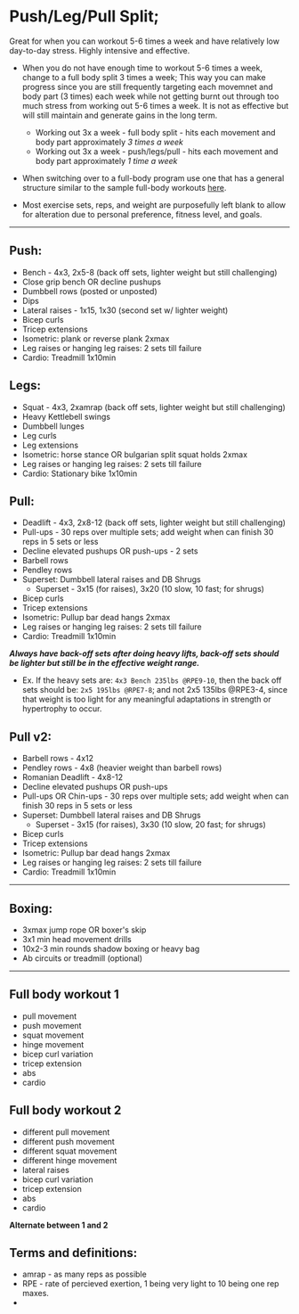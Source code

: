 # Push/Leg/Pull Split; 
Great for when you can workout 5-6 times a week and have relatively low day-to-day stress. Highly intensive and effective.

- When you do not have enough time to workout 5-6 times a week, change to a full body split 3 times a week; 
	This way you can make progress since you are still frequently targeting each movemnet and body part (3 times) each week while 
    not getting burnt out through too much stress from working out 5-6 times a week. It is not as effective but will still maintain and
	generate gains in the long term.
	
	- Working out 3x a week - full body split - hits each movement and body part approximately *3 times a week*
	- Working out 3x a week - push/legs/pull - hits each movement and body part approximately *1 time a week*

 - When switching over to a full-body program use one that has a general structure similar to the sample full-body workouts [here](https://github.com/MuhammedAbu/Workout-Sample-Routine/blob/main/README.md#full-body-workout-1).

 - Most exercise sets, reps, and weight are purposefully left blank to allow for alteration due to personal preference, fitness level, and goals.

---
## Push:
- Bench  - 4x3, 2x5-8 (back off sets, lighter weight but still challenging)
- Close grip bench OR decline pushups
- Dumbbell rows (posted or unposted)
- Dips  
- Lateral raises - 1x15, 1x30 (second set w/ lighter weight)
- Bicep curls
- Tricep extensions
- Isometric: plank or reverse plank 2xmax
- Leg raises or hanging leg raises: 2 sets till failure
- Cardio: Treadmill 1x10min

## Legs:
- Squat - 4x3, 2xamrap (back off sets, lighter weight but still challenging)
- Heavy Kettlebell swings
- Dumbbell lunges
- Leg curls
- Leg extensions
- Isometric: horse stance OR bulgarian split squat holds 2xmax
- Leg raises or hanging leg raises: 2 sets till failure
- Cardio: Stationary bike 1x10min

## Pull:
- Deadlift - 4x3, 2x8-12 (back off sets, lighter weight but still challenging)
- Pull-ups - 30 reps over multiple sets; add weight when can finish 30 reps in 5 sets or less 
- Decline elevated pushups OR push-ups - 2 sets 
- Barbell rows        
- Pendley rows   
- Superset: Dumbbell lateral raises and DB Shrugs
	* Superset - 3x15 (for raises), 3x20 (10 slow, 10 fast; for shrugs) 		
- Bicep curls     
- Tricep extensions
- Isometric: Pullup bar dead hangs 2xmax
- Leg raises or hanging leg raises: 2 sets till failure
- Cardio: Treadmill 1x10min

***Always have back-off sets after doing heavy lifts, back-off sets should be lighter but still be in the effective weight range.***
- Ex. If the heavy sets are: `4x3 Bench 235lbs @RPE9-10`, then the back off sets should be: `2x5 195lbs @RPE7-8`; and not 2x5 135lbs @RPE3-4, since that weight is too light for any meaningful adaptations in strength or hypertrophy to occur.

## Pull v2:
- Barbell rows - 4x12        
- Pendley rows - 4x8 (heavier weight than barbell rows)
- Romanian Deadlift - 4x8-12
- Decline elevated pushups OR push-ups   
- Pull-ups OR Chin-ups - 30 reps over multiple sets; add weight when can finish 30 reps in 5 sets or less 
- Superset: Dumbbell lateral raises and DB Shrugs
	* Superset - 3x15 (for raises), 3x30 (10 slow, 20 fast; for shrugs) 		
- Bicep curls     
- Tricep extensions
- Isometric: Pullup bar dead hangs 2xmax
- Leg raises or hanging leg raises: 2 sets till failure
- Cardio: Treadmill 1x10min

---
## Boxing:
- 3xmax jump rope OR boxer's skip
- 3x1 min head movement drills
- 10x2-3 min rounds shadow boxing or heavy bag
- Ab circuits or treadmill (optional)
	
---
## Full body workout 1 
- pull movement 
- push movement 
- squat movement 
- hinge movement  
- bicep curl variation
- tricep extension
- abs
- cardio

## Full body workout 2
- different pull movement 
- different push movement 
- different squat movement 
- different hinge movement 
- lateral raises 
- bicep curl variation
- tricep extension
- abs
- cardio

**Alternate between 1 and 2**

## Terms and definitions:
- amrap - as many reps as possible
- RPE - rate of percieved exertion, 1 being very light to 10 being one rep maxes.
- 
